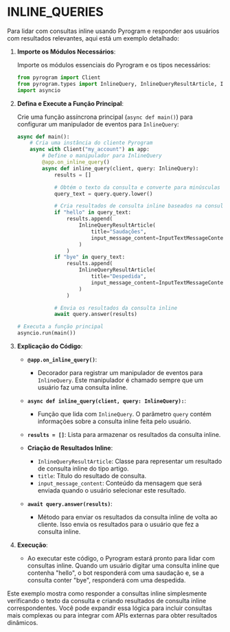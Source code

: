 # INLINE_QUERIES
Para lidar com consultas inline usando Pyrogram e responder aos usuários com resultados relevantes, aqui está um exemplo detalhado:

1. **Importe os Módulos Necessários**:

   Importe os módulos essenciais do Pyrogram e os tipos necessários:

   ```python
   from pyrogram import Client
   from pyrogram.types import InlineQuery, InlineQueryResultArticle, InputTextMessageContent
   import asyncio
   ```

2. **Defina e Execute a Função Principal**:

   Crie uma função assíncrona principal (`async def main()`) para configurar um manipulador de eventos para `InlineQuery`:

   ```python
   async def main():
       # Cria uma instância do cliente Pyrogram
       async with Client("my_account") as app:
           # Define o manipulador para InlineQuery
           @app.on_inline_query()
           async def inline_query(client, query: InlineQuery):
               results = []

               # Obtém o texto da consulta e converte para minúsculas
               query_text = query.query.lower()

               # Cria resultados de consulta inline baseados na consulta
               if "hello" in query_text:
                   results.append(
                       InlineQueryResultArticle(
                           title="Saudações",
                           input_message_content=InputTextMessageContent("Olá, como você está?")
                       )
                   )
               if "bye" in query_text:
                   results.append(
                       InlineQueryResultArticle(
                           title="Despedida",
                           input_message_content=InputTextMessageContent("Até logo!")
                       )
                   )

               # Envia os resultados da consulta inline
               await query.answer(results)

   # Executa a função principal
   asyncio.run(main())
   ```

3. **Explicação do Código**:

   - **`@app.on_inline_query()`**:
     - Decorador para registrar um manipulador de eventos para `InlineQuery`. Este manipulador é chamado sempre que um usuário faz uma consulta inline.

   - **`async def inline_query(client, query: InlineQuery):`**:
     - Função que lida com `InlineQuery`. O parâmetro `query` contém informações sobre a consulta inline feita pelo usuário.

   - **`results = []`**: Lista para armazenar os resultados da consulta inline.

   - **Criação de Resultados Inline**:
     - `InlineQueryResultArticle`: Classe para representar um resultado de consulta inline do tipo artigo.
     - `title`: Título do resultado de consulta.
     - `input_message_content`: Conteúdo da mensagem que será enviada quando o usuário selecionar este resultado.

   - **`await query.answer(results)`**:
     - Método para enviar os resultados da consulta inline de volta ao cliente. Isso envia os resultados para o usuário que fez a consulta inline.

4. **Execução**:

   - Ao executar este código, o Pyrogram estará pronto para lidar com consultas inline. Quando um usuário digitar uma consulta inline que contenha "hello", o bot responderá com uma saudação e, se a consulta conter "bye", responderá com uma despedida.

Este exemplo mostra como responder a consultas inline simplesmente verificando o texto da consulta e criando resultados de consulta inline correspondentes. Você pode expandir essa lógica para incluir consultas mais complexas ou para integrar com APIs externas para obter resultados dinâmicos.